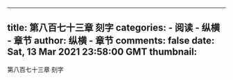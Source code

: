 
---
title: 第八百七十三章  刻字
categories: 
    - 阅读
    - 纵横 - 章节
author: 纵横 - 章节
comments: false
date: Sat, 13 Mar 2021 23:58:00 GMT
thumbnail: 
---

<div>   
第八百七十三章  刻字  
</div>
            